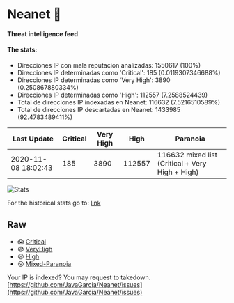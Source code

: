 # Neanet :hocho:
#### Threat intelligence feed
#### The stats:

- Direcciones IP con mala reputacion analizadas: 1550617 (100%)
- Direcciones IP determinadas como 'Critical':  185 (0.0119307346688%)
- Direcciones IP determinadas como 'Very High':  3890 (0.250867880334%)
- Direcciones IP determinadas como 'High':  112557 (7.2588524439)
- Total de direcciones IP indexadas en Neanet:  116632 (7.5216510589%)
- Total de direcciones IP descartadas en Neanet:  1433985 (92.4783489411%)

| Last Update | Critical | Very High | High | Paranoia |
| --- | --- | --- | --- | --- |
| 2020-11-08 18:02:43 | 185 | 3890 | 112557 | 116632 mixed list (Critical + Very High + High)|

![Stats](https://docs.google.com/spreadsheets/d/e/2PACX-1vSnaNMIXVabIpDJjufMlzH7poXnshF3mgd8Is1g9ytUEzVsP5my4Trn8f-xkoLLQ38xpL3HtmUexLo6/pubchart?oid=501124687&format=image)

For the historical stats go to: [link](/stats.csv)
## Raw
- :scream: [Critical](https://raw.githubusercontent.com/JavaGarcia/Neanet/master/blacklists/neanet_critical.txt)
- :fearful: [VeryHigh](https://raw.githubusercontent.com/JavaGarcia/Neanet/master/blacklists/neanet_veryHigh.txtt)
- :frowning: [High](https://raw.githubusercontent.com/JavaGarcia/Neanet/master/blacklists/neanet_high.txt)
- :dizzy_face: [Mixed-Paranoia](https://raw.githubusercontent.com/JavaGarcia/Neanet/master/blacklists/neanet_all.txt)


Your IP is indexed? You may request to takedown. [https://github.com/JavaGarcia/Neanet/issues](https://github.com/JavaGarcia/Neanet/issues)














































































































































































































































































































































































































































































































































































































































































































































































































































































































































































































































































































































































































































































































































































































































































































































































































































































































































































































































































































































































































































































